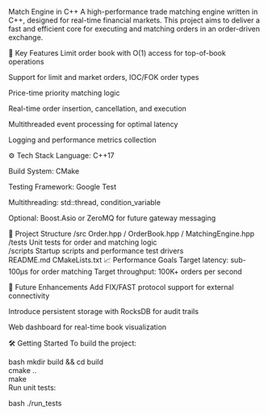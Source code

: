 Match Engine in C++
A high-performance trade matching engine written in C++, designed for real-time financial markets. This project aims to deliver a fast and efficient core for executing and matching orders in an order-driven exchange.

🚀 Key Features
Limit order book with O(1) access for top-of-book operations

Support for limit and market orders, IOC/FOK order types

Price-time priority matching logic

Real-time order insertion, cancellation, and execution

Multithreaded event processing for optimal latency

Logging and performance metrics collection

⚙️ Tech Stack
Language: C++17

Build System: CMake

Testing Framework: Google Test

Multithreading: std::thread, condition_variable

Optional: Boost.Asio or ZeroMQ for future gateway messaging

📁 Project Structure
/src
  Order.hpp / OrderBook.hpp / MatchingEngine.hpp  
/tests
  Unit tests for order and matching logic  
/scripts
  Startup scripts and performance test drivers  
README.md
CMakeLists.txt
📈 Performance Goals
Target latency: sub-100µs for order matching Target throughput: 100K+ orders per second

🧭 Future Enhancements
Add FIX/FAST protocol support for external connectivity

Introduce persistent storage with RocksDB for audit trails

Web dashboard for real-time book visualization

🛠️ Getting Started
To build the project:

bash
mkdir build && cd build  
cmake ..  
make  
Run unit tests:

bash
./run_tests

